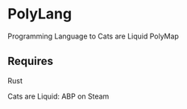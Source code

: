 # PolyLang
Programming Language to Cats are Liquid PolyMap
## Requires
Rust

Cats are Liquid: ABP on Steam
